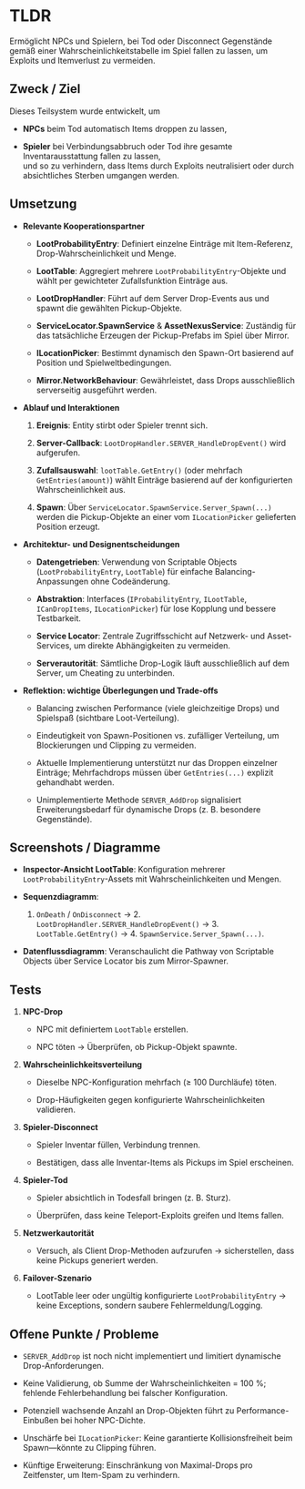 # TLDR

Ermöglicht NPCs und Spielern, bei Tod oder Disconnect Gegenstände gemäß einer Wahrscheinlichkeits­tabelle im Spiel fallen zu lassen, um Exploits und Itemverlust zu vermeiden.

## Zweck / Ziel

Dieses Teilsystem wurde entwickelt, um

- **NPCs** beim Tod automatisch Items droppen zu lassen,
    
- **Spieler** bei Verbindungsabbruch oder Tod ihre gesamte Inventarausstattung fallen zu lassen,  
    und so zu verhindern, dass Items durch Exploits neutralisiert oder durch absichtliches Sterben umgangen werden.
    

## Umsetzung

- **Relevante Kooperationspartner**
    
    - **LootProbabilityEntry**: Definiert einzelne Einträge mit Item-Referenz, Drop-Wahrscheinlichkeit und Menge.
        
    - **LootTable**: Aggregiert mehrere `LootProbabilityEntry`-Objekte und wählt per gewichteter Zufallsfunktion Einträge aus.
        
    - **LootDropHandler**: Führt auf dem Server Drop-Events aus und spawnt die gewählten Pickup-Objekte.
        
    - **ServiceLocator.SpawnService** & **AssetNexusService**: Zuständig für das tatsächliche Erzeugen der Pickup-Prefabs im Spiel über Mirror.
        
    - **ILocationPicker**: Bestimmt dynamisch den Spawn-Ort basierend auf Position und Spielweltbedingungen.
        
    - **Mirror.NetworkBehaviour**: Gewährleistet, dass Drops ausschließlich serverseitig ausgeführt werden.
        
- **Ablauf und Interaktionen**
    
    1. **Ereignis**: Entity stirbt oder Spieler trennt sich.
        
    2. **Server-Callback**: `LootDropHandler.SERVER_HandleDropEvent()` wird aufgerufen.
        
    3. **Zufallsauswahl**: `lootTable.GetEntry()` (oder mehrfach `GetEntries(amount)`) wählt Einträge basierend auf der konfigurierten Wahrscheinlichkeit aus.
        
    4. **Spawn**: Über `ServiceLocator.SpawnService.Server_Spawn(...)` werden die Pickup-Objekte an einer vom `ILocationPicker` geliefer­ten Position erzeugt.
        
- **Architektur- und Designentscheidungen**
    
    - **Datengetrieben**: Verwendung von Scriptable Objects (`LootProbabilityEntry`, `LootTable`) für einfache Balancing-Anpassungen ohne Codeänderung.
        
    - **Abstraktion**: Interfaces (`IProbabilityEntry`, `ILootTable`, `ICanDropItems`, `ILocationPicker`) für lose Kopplung und bessere Testbarkeit.
        
    - **Service Locator**: Zentrale Zugriffsschicht auf Netzwerk- und Asset-Services, um direkte Abhängigkeiten zu vermeiden.
        
    - **Serverautorität**: Sämtliche Drop-Logik läuft ausschließlich auf dem Server, um Cheating zu unterbinden.
        
- **Reflektion: wichtige Überlegungen und Trade-offs**
    
    - Balancing zwischen Performance (viele gleichzeitige Drops) und Spielspaß (sichtbare Loot-Verteilung).
        
    - Eindeutigkeit von Spawn-Positionen vs. zufälliger Verteilung, um Blockierungen und Clipping zu vermeiden.
        
    - Aktuelle Implementierung unterstützt nur das Droppen einzelner Einträge; Mehrfachdrops müssen über `GetEntries(...)` explizit gehandhabt werden.
        
    - Unimplementierte Methode `SERVER_AddDrop` signalisiert Erweiterungsbedarf für dynamische Drops (z. B. besondere Gegenstände).
        

## Screenshots / Diagramme

- **Inspector-Ansicht LootTable**: Konfiguration mehrerer `LootProbabilityEntry`-Assets mit Wahrscheinlichkeiten und Mengen.
    
- **Sequenzdiagramm**:
    
    1. `OnDeath` / `OnDisconnect` → 2. `LootDropHandler.SERVER_HandleDropEvent()` → 3. `LootTable.GetEntry()` → 4. `SpawnService.Server_Spawn(...)`.
        
- **Datenflussdiagramm**: Veranschaulicht die Pathway von Scriptable Objects über Service Locator bis zum Mirror-Spawner.
    

## Tests

1. **NPC-Drop**
    
    - NPC mit definiertem `LootTable` erstellen.
        
    - NPC töten → Überprüfen, ob Pickup-Objekt spawnte.
        
2. **Wahrscheinlichkeitsverteilung**
    
    - Dieselbe NPC-Konfiguration mehrfach (≥ 100 Durchläufe) töten.
        
    - Drop-Häufigkeiten gegen konfigurierte Wahrscheinlichkeiten validieren.
        
3. **Spieler-Disconnect**
    
    - Spieler Inventar füllen, Verbindung trennen.
        
    - Bestätigen, dass alle Inventar-Items als Pickups im Spiel erscheinen.
        
4. **Spieler-Tod**
    
    - Spieler absichtlich in Todesfall bringen (z. B. Sturz).
        
    - Überprüfen, dass keine Teleport-Exploits greifen und Items fallen.
        
5. **Netzwerkautorität**
    
    - Versuch, als Client Drop-Methoden aufzurufen → sicherstellen, dass keine Pickups generiert werden.
        
6. **Failover-Szenario**
    
    - LootTable leer oder ungültig konfigurierte `LootProbabilityEntry` → keine Exceptions, sondern saubere Fehlermeldung/Logging.
        

## Offene Punkte / Probleme

- `SERVER_AddDrop` ist noch nicht implementiert und limitiert dynamische Drop-Anforderungen.
    
- Keine Validierung, ob Summe der Wahrscheinlichkeiten = 100 %; fehlende Fehlerbehandlung bei falscher Konfiguration.
    
- Potenziell wachsende Anzahl an Drop-Objekten führt zu Performance-Einbußen bei hoher NPC-Dichte.
    
- Unschärfe bei `ILocationPicker`: Keine garantierte Kollisionsfreiheit beim Spawn—könnte zu Clipping führen.
    
- Künftige Erweiterung: Einschränkung von Maximal-Drops pro Zeitfenster, um Item-Spam zu verhindern.